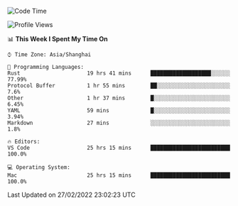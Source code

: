 <!--START_SECTION:waka-->
![Code Time](http://img.shields.io/badge/Code%20Time-1%2C035%20hrs%2058%20mins-blue)

![Profile Views](http://img.shields.io/badge/Profile%20Views-10-blue)

📊 **This Week I Spent My Time On** 

```text
⌚︎ Time Zone: Asia/Shanghai

💬 Programming Languages: 
Rust                     19 hrs 41 mins      ███████████████████░░░░░░   77.99% 
Protocol Buffer          1 hr 55 mins        ██░░░░░░░░░░░░░░░░░░░░░░░   7.6% 
Other                    1 hr 37 mins        █░░░░░░░░░░░░░░░░░░░░░░░░   6.45% 
YAML                     59 mins             █░░░░░░░░░░░░░░░░░░░░░░░░   3.94% 
Markdown                 27 mins             ░░░░░░░░░░░░░░░░░░░░░░░░░   1.8%

🔥 Editors: 
VS Code                  25 hrs 15 mins      █████████████████████████   100.0%

💻 Operating System: 
Mac                      25 hrs 15 mins      █████████████████████████   100.0%

```


 Last Updated on 27/02/2022 23:02:23 UTC
<!--END_SECTION:waka-->
